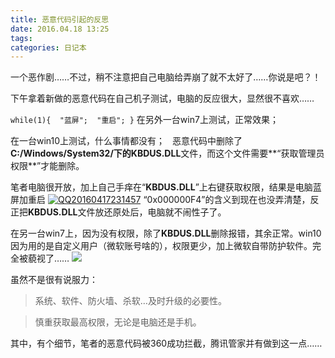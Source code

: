 ```yaml
---
title: 恶意代码引起的反思
date: 2016.04.18 13:25
tags: 
categories: 日记本
---
```


一个恶作剧……不过，稍不注意把自己电脑给弄崩了就不太好了……你说是吧？！

下午拿着新做的恶意代码在自己机子测试，电脑的反应很大，显然很不喜欢……

`while(1){ 
  "蓝屏"; 
  "重启";
}`
在另外一台win7上测试，正常效果；

在一台win10上测试，什么事情都没有；
 
恶意代码中删除了**C:/Windows/System32/下的KBDUS.DLL**文件，而这个文件需要**“获取管理员权限**”才能删除。

笔者电脑很开放，加上自己手痒在“**KBDUS.DLL**”上右键获取权限，结果是电脑蓝屏加重启
[![QQ20160417231457](http://upload-images.jianshu.io/upload_images/1171873-f25de8e23e964dbb.jpg?imageMogr2/auto-orient/strip%7CimageView2/2/w/1240)](http://7xn7w0.com1.z0.glb.clouddn.com/wp-content/uploads/2016/04/QQ20160417231457.jpg)
“0x000000F4”的含义到现在也没弄清楚，反正把**KBDUS.DLL**文件放还原处后，电脑就不闹性子了。

在另一台win7上，因为没有权限，除了**KBDUS.DLL**删除报错，其余正常。win10因为用的是自定义用户（微软账号啥的），权限更少，加上微软自带防护软件。完全被藐视了……
![](http://upload-images.jianshu.io/upload_images/1171873-1866029119f9d97a.gif?imageMogr2/auto-orient/strip)

虽然不是很有说服力：
>系统、软件、防火墙、杀软…及时升级的必要性。

>慎重获取最高权限，无论是电脑还是手机。

其中，有个细节，笔者的恶意代码被360成功拦截，腾讯管家并有做到这一点……

